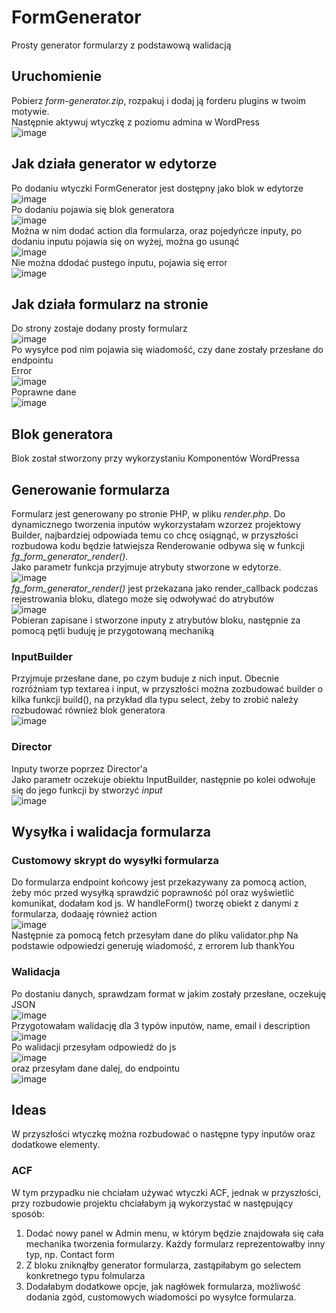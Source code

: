 # FormGenerator
Prosty generator formularzy z podstawową walidacją
## Uruchomienie
Pobierz _form-generator.zip_, rozpakuj i dodaj ją forderu plugins w twoim motywie.<br>
Następnie aktywuj wtyczkę z poziomu admina w WordPress<br>
![image](https://github.com/user-attachments/assets/cd80918f-89a4-48dc-b81d-d3d66c4365ca)
<br>
## Jak działa generator w edytorze
Po dodaniu wtyczki FormGenerator jest dostępny jako blok w edytorze<br>
![image](https://github.com/user-attachments/assets/13eb21ab-30f2-4267-80a2-79aa6f8cfd62)<br>
Po dodaniu pojawia się blok generatora<br>
![image](https://github.com/user-attachments/assets/ea9dc0ac-b1cd-4258-8731-e4d27ca844e2)
<br>
Można w nim dodać action dla formularza, oraz pojedyńcze inputy, po dodaniu inputu pojawia się on wyżej, można go usunąć<br>
![image](https://github.com/user-attachments/assets/d68988a1-d6f8-467f-ac3c-6a990005a4be)<br>
Nie można ddodać pustego inputu, pojawia się error<br>
![image](https://github.com/user-attachments/assets/e987c1b4-d6fc-476e-8b9f-76558c75efbb)<br>
## Jak działa formularz na stronie
Do strony zostaje dodany prosty formularz<br>
![image](https://github.com/user-attachments/assets/1a960440-8a7b-472b-bf63-a39d5a4624ef)<br>
Po wysyłce pod nim pojawia się wiadomość, czy dane zostały przesłane do endpointu<br>
Error<br>
![image](https://github.com/user-attachments/assets/7a206103-4e4d-4d42-81d0-08e4396f76ef)
<br>
Poprawne dane<br>
![image](https://github.com/user-attachments/assets/8e17f182-1cdd-4133-ab1c-8a94afd99bb6)
## Blok generatora
Blok został stworzony przy wykorzystaniu Komponentów WordPressa
## Generowanie formularza
Formularz jest generowany po stronie PHP, w pliku _render.php_.
Do dynamicznego tworzenia inputów wykorzystałam wzorzez projektowy Builder, najbardziej odpowiada temu co chcę osiągnąć, w przyszłości rozbudowa kodu będzie łatwiejsza
Renderowanie odbywa się w funkcji _fg_form_generator_render()_.<br>
Jako parametr funkcja przyjmuje atrybuty stworzone w edytorze.<br>
![image](https://github.com/user-attachments/assets/f12f9f9a-53e6-4060-a055-a1be8d6abbb9)
<br>
_fg_form_generator_render()_ jest przekazana jako render_callback podczas rejestrowania bloku, dlatego może się odwoływać do atrybutów<br>
![image](https://github.com/user-attachments/assets/c4f32693-dd34-4ccb-89e0-2f82aba6d549)
<br>
Pobieran zapisane i stworzone inputy z atrybutów bloku, następnie za pomocą pętli buduję je przygotowaną mechaniką
### InputBuilder
Przyjmuje przesłane dane, po czym buduje z nich input. Obecnie rozróżniam typ textarea i input, w przyszłości można zozbudować builder o kilka funkcji build(), na przykład dla typu select, żeby to zrobić należy rozbudować również blok generatora<br>
![image](https://github.com/user-attachments/assets/0d1aaad5-baaf-4d0f-901f-647c274f3c0e)
### Director
Inputy tworze poprzez Director'a<br>
Jako parametr oczekuje obiektu InputBuilder, następnie po kolei odwołuje się do jego funkcji by stworzyć _input_ <br>
![image](https://github.com/user-attachments/assets/4cd32489-3efd-4c2f-8924-0b8ea9cab2f1)
## Wysyłka i walidacja formularza
### Customowy skrypt do wysyłki formularza
Do formularza endpoint końcowy jest przekazywany za pomocą action, żeby móc przed wysyłką sprawdzić poprawność pól oraz wyświetlić komunikat, dodałam kod js.
W handleForm() tworzę obiekt z danymi z formularza, dodaaję również action<br>
![image](https://github.com/user-attachments/assets/0ae2dad6-f152-46fe-a541-4a05d2394290)
<br>
Następnie za pomocą fetch przesyłam dane do pliku validator.php
Na podstawie odpowiedzi generuję wiadomość, z errorem lub thankYou
### Walidacja
Po dostaniu danych, sprawdzam format w jakim zostały przesłane, oczekuję JSON<br>
![image](https://github.com/user-attachments/assets/9ef4f943-ab02-424d-a57f-f061cbb42fed)
<br>
Przygotowałam walidację dla 3 typów inputów, name, email i description<br>
![image](https://github.com/user-attachments/assets/50903028-4900-466c-ba9e-3fe49f4d7030)
<br>
Po walidacji przesyłam odpowiedź do js<br>
![image](https://github.com/user-attachments/assets/82e67107-96d9-45a6-a017-cfd7fa0c7607)
<br>
oraz przesyłam dane dalej, do endpointu<br>
![image](https://github.com/user-attachments/assets/a2c4f6be-2d43-4a0d-978b-bf1302faddcf)
## Ideas
W przyszłości wtyczkę można rozbudować o następne typy inputów oraz dodatkowe elementy.
### ACF
W tym przypadku nie chciałam używać wtyczki ACF, jednak w przyszłości, przy rozbudowie projektu chciałabym ją wykorzystać w następujący sposób:
1. Dodać nowy panel w Admin menu, w którym będzie znajdowała się cała mechanika tworzenia formularzy. Każdy formularz reprezentowałby inny typ, np. Contact form
2. Z bloku zniknąłby generator formularza, zastąpiłabym go selectem konkretnego typu folmularza
3. Dodałabym dodatkowe opcje, jak nagłówek formularza, możliwość dodania zgód, customowych wiadomości po wysyłce formularza.
